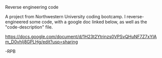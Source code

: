 Reverse engineering code

A project from Northwestern University coding bootcamp.  I reverse-engineered some code, with a google doc linked below, as well as the "code-description" file.  

https://docs.google.com/document/d/1H23t2Ytrinzs0VPSvQHuNF7Z7xYlAm_D0vhIj8GPLHg/edit?usp=sharing

-RPB